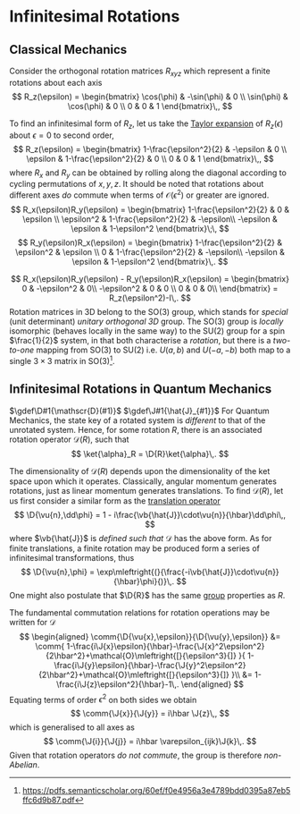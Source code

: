 Infinitesimal Rotations
=======================

<!-- Use vb rather than vec here as incorrect braket sizes ensue otherwise -->
Classical Mechanics
-------------------
Consider the orthogonal rotation matrices $R_{xyz}$ which represent a finite rotations about each axis
$$
R_z(\epsilon) = \begin{bmatrix}
\cos(\phi) & -\sin(\phi) & 0 \\
\sin(\phi) & \cos(\phi) & 0 \\
0 & 0 & 1
\end{bmatrix}\,,
$$
<!-- TODO taylor series -->
To find an infinitesimal form of $R_z$, let us take the [Taylor expansion](../maths/taylor-series.md) of $R_z(\epsilon)$ about $\epsilon=0$ to second order,
$$
R_z(\epsilon) = \begin{bmatrix}
1-\frac{\epsilon^2}{2} & -\epsilon & 0 \\
\epsilon & 1-\frac{\epsilon^2}{2} & 0 \\
0 & 0 & 1
\end{bmatrix}\,,
$$
where $R_x$ and $R_y$ can be obtained by rolling along the diagonal according to cycling permutations of $x,y,z$. It should be noted that rotations about different axes _do_ commute when terms of $\mathcal{O}(\epsilon^2)$ or greater are ignored.
$$
R_x(\epsilon)R_y(\epsilon) = \begin{bmatrix}
1-\frac{\epsilon^2}{2} & 0 & \epsilon \\ 
\epsilon^2 & 1-\frac{\epsilon^2}{2} & -\epsilon\\
-\epsilon & \epsilon & 1-\epsilon^2
\end{bmatrix}\;\,
$$
$$
R_y(\epsilon)R_x(\epsilon) = \begin{bmatrix}
1-\frac{\epsilon^2}{2} & \epsilon^2 & \epsilon \\ 
0 & 1-\frac{\epsilon^2}{2} & -\epsilon\\
-\epsilon & \epsilon & 1-\epsilon^2
\end{bmatrix}\,.
$$

$$
R_x(\epsilon)R_y(\epsilon) - R_y(\epsilon)R_x(\epsilon) = \begin{bmatrix}
0 & -\epsilon^2 & 0\\
-\epsilon^2 & 0 & 0 \\
0 & 0 & 0\\
\end{bmatrix} = R_z(\epsilon^2)-I\,.
$$
Rotation matrices in 3D belong to the SO(3) group, which stands for *special* (unit determinant) *unitary orthogonal 3D* group. The SO(3) group is _locally_ isomorphic (behaves locally in the same way) to the SU(2) group for a spin $\frac{1}{2}$ system, in that both characterise a *rotation*, but there is a *two-to-one* mapping from SO(3) to SU(2) i.e. $U(a,b)$ and $U(-a,-b)$ both map to a single $3\times3$ matrix in SO(3)[^1].

Infinitesimal Rotations in Quantum Mechanics
--------------------------------------------
$\gdef\D#1{\mathscr{D}(#1)}$
$\gdef\J#1{\hat{J}_{#1}}$
For Quantum Mechanics, the state key of a rotated system is _different_ to that of the unrotated system. Hence, for some rotation $R$, there is an associated rotation operator $\mathscr{D}(R)$, such that
$$
\ket{\alpha}_R = \D{R}\ket{\alpha}\,.
$$

The dimensionality of $\mathscr{D}(R)$ depends upon the dimensionality of the ket space upon which it operates. Classically, angular momentum generates rotations, just as linear momentum generates translations.
To find $\mathscr{D}(R)$, let us first consider a similar form as the [translation operator](infinitesimal-translations.md)
$$
\D{\vu{n},\dd\phi} = 1 - i\frac{\vb{\hat{J}}\cdot\vu{n}}{\hbar}\dd\phi\,,
$$
where $\vb{\hat{J}}$ is *defined such that* $\mathscr{D}$ has the above form.
As for finite translations, a finite rotation may be produced form a series of infinitesimal transformations, thus
$$
\D{\vu{n},\phi} = \exp\mleftright{(}{\frac{-i\vb{\hat{J}}\cdot\vu{n}}{\hbar}\phi}{)}\,.
$$
One might also postulate that $\D{R}$ has the same [group](../maths/group.md) properties as $R$.

The fundamental commutation relations for rotation operations may be written for $\mathscr{D}$
$$
\begin{aligned}
\comm{\D{\vu{x},\epsilon}}{\D{\vu{y},\epsilon}} &= \comm{
    1-\frac{i\J{x}\epsilon}{\hbar}-\frac{\J{x}^2\epsilon^2}{2\hbar^2}+\mathcal{O}\mleftright{[}{\epsilon^3}{]}
}{
    1-\frac{i\J{y}\epsilon}{\hbar}-\frac{\J{y}^2\epsilon^2}{2\hbar^2}+\mathcal{O}\mleftright{[}{\epsilon^3}{]}
}\\
&= 1-\frac{i\J{z}\epsilon^2}{\hbar}-1\,.
\end{aligned}
$$
Equating terms of order $\epsilon^2$ on both sides we obtain
$$
\comm{\J{x}}{\J{y}} = i\hbar \J{z}\,,
$$
which is generalised to all axes as
$$
\comm{\J{i}}{\J{j}} = i\hbar \varepsilon_{ijk}\J{k}\,.
$$
Given that rotation operators *do not commute*, the group is therefore *non-Abelian*.

<!-- TODO p.218 simple examples of angular momentum addition -->

[^1]: https://pdfs.semanticscholar.org/60ef/f0e4956a3e4789bdd0395a87eb5ffc6d9b87.pdf